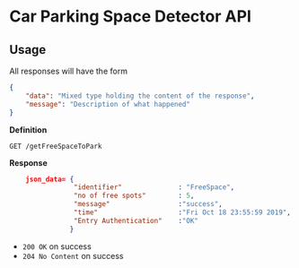# Car Parking Space Detector API

## Usage

All responses will have the form

```json
{
    "data": "Mixed type holding the content of the response",
    "message": "Description of what happened"
}
```

**Definition**

`GET /getFreeSpaceToPark`

**Response**

```json
	json_data= {
		        "identifier"          	  : "FreeSpace",
                "no of free spots"        : 5,
                "message"                 :"success",
                "time"                    :"Fri Oct 18 23:55:59 2019",
                "Entry Authentication"    :"OK"
               }
```

- `200 OK` on success
- `204 No Content` on success